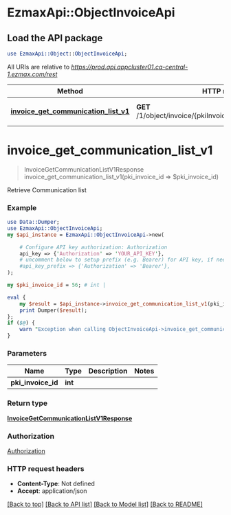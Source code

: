 # EzmaxApi::ObjectInvoiceApi

## Load the API package
```perl
use EzmaxApi::Object::ObjectInvoiceApi;
```

All URIs are relative to *https://prod.api.appcluster01.ca-central-1.ezmax.com/rest*

Method | HTTP request | Description
------------- | ------------- | -------------
[**invoice_get_communication_list_v1**](ObjectInvoiceApi.md#invoice_get_communication_list_v1) | **GET** /1/object/invoice/{pkiInvoiceID}/getCommunicationList | Retrieve Communication list


# **invoice_get_communication_list_v1**
> InvoiceGetCommunicationListV1Response invoice_get_communication_list_v1(pki_invoice_id => $pki_invoice_id)

Retrieve Communication list



### Example
```perl
use Data::Dumper;
use EzmaxApi::ObjectInvoiceApi;
my $api_instance = EzmaxApi::ObjectInvoiceApi->new(

    # Configure API key authorization: Authorization
    api_key => {'Authorization' => 'YOUR_API_KEY'},
    # uncomment below to setup prefix (e.g. Bearer) for API key, if needed
    #api_key_prefix => {'Authorization' => 'Bearer'},
);

my $pki_invoice_id = 56; # int | 

eval {
    my $result = $api_instance->invoice_get_communication_list_v1(pki_invoice_id => $pki_invoice_id);
    print Dumper($result);
};
if ($@) {
    warn "Exception when calling ObjectInvoiceApi->invoice_get_communication_list_v1: $@\n";
}
```

### Parameters

Name | Type | Description  | Notes
------------- | ------------- | ------------- | -------------
 **pki_invoice_id** | **int**|  | 

### Return type

[**InvoiceGetCommunicationListV1Response**](InvoiceGetCommunicationListV1Response.md)

### Authorization

[Authorization](../README.md#Authorization)

### HTTP request headers

 - **Content-Type**: Not defined
 - **Accept**: application/json

[[Back to top]](#) [[Back to API list]](../README.md#documentation-for-api-endpoints) [[Back to Model list]](../README.md#documentation-for-models) [[Back to README]](../README.md)

